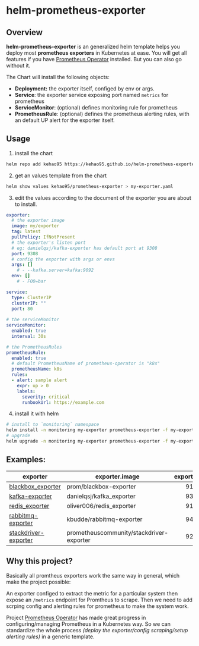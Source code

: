 # helm-prometheus-exporter

## Overview

**helm-prometheus-exporter** is an generalized helm template helps you deploy most **prometheus exporters** in Kubernetes at ease. You will get all features if you have [Prometheus Operator](https://github.com/prometheus-operator/prometheus-operator) installed. But you can also go without it.

The Chart will install the following objects:

- **Deployment:**  the exporter itself, configed by env or args.
- **Service**: the exporter service exposing port named `metrics` for prometheus
- **ServiceMonitor**: (optional) defines monitoring rule for prometheus
- **PrometheusRule**: (optional) defines the prometheus alerting rules, with an default UP alert for the exporter itself.

## Usage

1. install the chart 
```bash
helm repo add kehao95 https://kehao95.github.io/helm-prometheus-exporter/
```


2. get an values template from the chart

```bash
helm show values kehao95/prometheus-exporter > my-exporter.yaml
```

3. edit the values according to the document of the exporter you are about to install.

```yaml
exporter: 
  # the exporter image
  image: my/exporter
  tag: latest
  pullPolicy: IfNotPresent
  # the exporter's listen port 
  # eg: danielqsj/kafka-exporter has default port at 9308
  port: 9308
  # config the exporter with args or envs
  args: []
    # - --kafka.server=kafka:9092
  env: []
    # - FOO=bar

service:
  type: ClusterIP
  clusterIP: ""
  port: 80
  
# the serviceMonitor 
serviceMonitor:
  enabled: true
  interval: 30s

# the PrometheusRules
prometheusRule:
  enabled: true
  # default PrometheusName of prometheus-operator is "k8s"
  prometheusName: k8s 
  rules: 
  - alert: sample alert
    expr: up > 0
    labels:
      severity: critical
      runbookUrl: https://example.com
```

4. install it with helm

```bash
# install to `monitoring` namespace
helm install -n monitoring my-exporter prometheus-exporter -f my-exporter.yaml
# upgrade
helm upgrade -n monitoring my-exporter prometheus-exporter -f my-exporter.yaml
```

## Examples:

|exporter|exporter.image|exporter.port|
|-|-|:-:|
|[blackbox_exporter](https://github.com/prometheus/blackbox_exporter)|prom/blackbox-exporter|9115|
|[kafka-exporter](https://github.com/danielqsj/kafka_exporter)|danielqsj/kafka_exporter|9308|
|[redis_exporter](https://github.com/oliver006/redis_exporter)|oliver006/redis_exporter|9121|
|[rabbitmq-exporter](https://github.com/kbudde/rabbitmq_exporter)|kbudde/rabbitmq-exporter|9419|
|[stackdriver-exporter](https://github.com/prometheus-community/stackdriver_exporter)|prometheuscommunity/stackdriver-exporter|9255|


## Why this project?

Basically all promtheus exporters work the same way in general, which make the project possible: 

An exporter configed to extract the metric for a particular system then expose an `/metrics` endpoint for Promtheus to scrape. Then we need to add scrping config and alerting rules for prometheus to make the system work.

Project [Prometheus Operator](https://github.com/prometheus-operator/prometheus-operator) has made great progress in configuring/managing Prometheus in a Kubernetes way. So we can standardize the whole process *(deploy the exporter/config scraping/setup alerting rules)* in a generic template.
